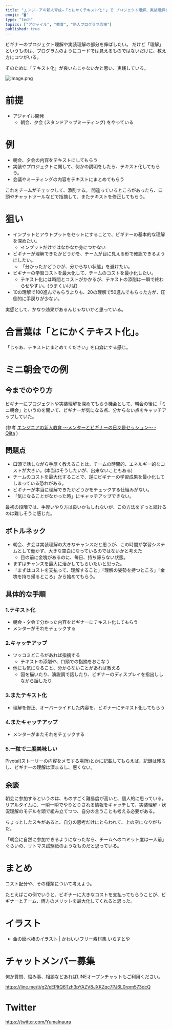 ```yaml
---
title: "エンジニアの新人育成—「とにかくテキスト化！」で プロジェクト理解、実装理解を伸ばそう。"
emoji: "🖥"
type: "tech"
topics: ["アジャイル", "教育", "新人プログラマ応援"]
published: true
---
```



ビギナーのプロジェクト理解や実装理解の部分を伸ばしたい。
だけど「理解」というものは、プログラムのようにコードでは見えるものではないだけに、教え方にコツがいる。

そのために「テキスト化」が良いんじゃないかと思い、実践している。

![image.png](https://qiita-image-store.s3.amazonaws.com/0/89618/edd1c325-0a96-1ce2-2305-65bb34db25fc.png)

# 前提

- アジャイル開発
  - 朝会、夕会 (スタンドアップミーティング) をやっている

# 例

- 朝会、夕会の内容をテキストにしてもらう
- 実装やプロジェクトに関して、何かの説明をしたら、テキスト化してもらう。
- 会議やミーティングの内容をテキストにまとめてもらう

これをチームがチェックして、添削する。
間違っているところがあったら、口頭やチャットツールなどで指摘して、またテキストを修正してもらう。

# 狙い

- インプットとアウトプットをセットにすることで、ビギナーの基本的な理解を深めたい。
  - インプットだけではなかなか身につかない
- ビギナーが理解できたかどうかを、チームが目に見える形で確認できるようにしたい。
  - 「分かったかどうかが、分からない状態」を避けたい。
- ビギナーの学習コストを最大化して、チームのコストを最小化したい。
  - テキスト化には時間とコストがかかるが、テキストの添削は一瞬で終わらせやすい。(うまくいけば)
- 10の理解で100進んでもらうよりも、20の理解で50進んでもらった方が、圧倒的に手戻りが少ない。

実感として、かなり効果があるんじゃないかと思っている。

# 合言葉は「とにかくテキスト化」。

「じゃあ、テキストにまとめてください」を口癖にする感じ。

# ミニ朝会での例

## 今までのやり方

ビギナーにプロジェクトや実装理解を深めてもらう機会として、朝会の後に「ミニ朝会」というのを開いて、ビギナーが気になる点、分からない点をキャッチアップしていた。

(参考 [エンジニアの新人教育 〜メンターとビギナーの日々是セッション〜 - Qiita](https://qiita.com/YumaInaura/items/128d1e37f7f72f176d87) )

## 問題点

- 口頭で話しながら手厚く教えることは、チームの時間的、エネルギー的なコストが大きい。(本当はそうしたいが、出来ないこともある)
- チームのコストを最大化することで、逆にビギナーの学習成果を最小化してしまっている恐れがある。
- ビギナーが本当に理解できたかどうかをチェックする仕組みがない。
- 「気になることがなかった時」にキャッチアップできない。

最初の段階では、手厚いやり方は良いかもしれないが、この方法をずっと続けるのは難しそうに感じた。

## ボトルネック

- 朝会、夕会は実装理解の大きなチャンスだと思うが、この時間が学習システムとして働かず、大きな空白になっているのではないかと考えた
  - 目の前に金塊があるのに、毎日、持ち帰らない状態。
- まずはチャンスを最大に活かしてもらいたいと思った。
- 「まずはコストを支払って、理解すること」「理解の姿勢を持つところ」「金塊を持ち帰るところ」から始めてもらう。




## 具体的な手順

### 1.テキスト化

- 朝会・夕会で分かった内容をビギナーにテキスト化してもらう
- メンターがそれをチェックする

### 2.キャッチアップ

- ツッコミどころがあれば指摘する
  - テキストの添削や、口頭での指摘をおこなう
- 他にも気になること、分からないことがあれば教える
  - 図を描いたり、演説調で話したり、ビギナーのディスプレイを指出ししながら話したり

### 3.またテキスト化

- 理解を修正、オーバーライドした内容を、ビギナーにテキスト化してもらう

### 4.またキャッチアップ

- メンターがまたそれをチェックする

### 5.一粒で二度美味しい

Pivotal(ストーリーの内容をメモする場所)とかに記載してもらえば、記録は残るし、ビギナーの理解は深まるし、悪くない。

## 余談

朝会に参加するというのは、ものすごく難易度が高いと、個人的に思っている。
リアルタイムに、一瞬一瞬でやりとりされる情報をキャッチして、実装理解・状況理解のモデルを頭で組み立てつつ、自分の言うことも考える必要がある。

ちょっとしたスキがあると、自分の思考だけにとらわれて、上の空になりがちだ。

「朝会に自然に参加できるようになったなら、チームへのコミット度は一人前」ぐらいの、リトマス試験紙のようなものだと思っている。

# まとめ

コスト配分や、その種類について考えよう。

たとえばこの例でいうと、ビギナーに大きなコストを支払ってもらうことが、ビギナーとチーム、両方のメリットを最大化してくれると思った。

# イラスト

- [金の延べ棒のイラスト | かわいいフリー素材集 いらすとや](http://www.irasutoya.com/2014/04/blog-post_3912.html)








<!-- Update From Qiita API -->

# チャットメンバー募集


何か質問、悩み事、相談などあればLINEオープンチャットもご利用ください。

https://line.me/ti/g2/eEPltQ6Tzh3pYAZV8JXKZqc7PJ6L0rpm573dcQ





# Twitter


https://twitter.com/YumaInaura


<!-- Update From Qiita API -->


